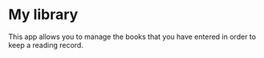 # My library

This app allows you to manage the books that you have entered in order to keep a reading record.
